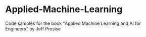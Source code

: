 # Applied-Machine-Learning

Code samples for the book "Applied Machine Learning and AI for Engineers" by Jeff Prosise
